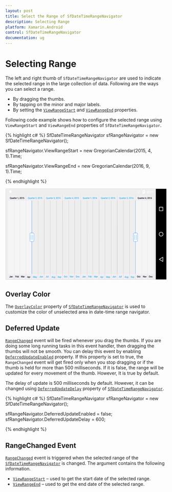 ```yaml
---
layout: post
title: Select the Range of SfDateTimeRangeNavigator
description: Selecting Range
platform: Xamarin.Android
control: SfDateTimeRangeNavigator
documentation: ug
---
```


# Selecting Range

The left and right thumb of `SfDateTimeRangeNavigator` are used to indicate the selected range in the large collection of data. Following are the ways you can select a range.

* By dragging the thumbs.
* By tapping on the minor and major labels.
* By setting the [`ViewRangeStart`](https://help.syncfusion.com/cr/xamarin-android/Com.Syncfusion.Rangenavigator.SfDateTimeRangeNavigator.html#Com_Syncfusion_Rangenavigator_SfDateTimeRangeNavigator_ViewRangeStart) and [`ViewRangeEnd`](https://help.syncfusion.com/cr/xamarin-android/Com.Syncfusion.Rangenavigator.SfDateTimeRangeNavigator.html#Com_Syncfusion_Rangenavigator_SfDateTimeRangeNavigator_ViewRangeEnd) properties.

Following code example shows how to configure the selected range using `ViewRangeStart` and `ViewRangeEnd` properties of `SfDateTimeRangeNavigator`.

{% highlight c# %}
SfDateTimeRangeNavigator sfRangeNavigator = new SfDateTimeRangeNavigator(); 

sfRangeNavigator.ViewRangeStart = new GregorianCalendar(2015, 4, 1).Time;

sfRangeNavigator.ViewRangeEnd = new GregorianCalendar(2016, 9, 1).Time;

{% endhighlight %}

![Range selection in Xamarin.Android DateTimeRangeNavigator](range_images/range_img1.png)

## Overlay Color

The [`OverlayColor`](https://help.syncfusion.com/cr/xamarin-android/Com.Syncfusion.Rangenavigator.SfDateTimeRangeNavigator.html#Com_Syncfusion_Rangenavigator_SfDateTimeRangeNavigator_OverlayColor) property of [`SfDateTimeRangeNavigator`](https://help.syncfusion.com/cr/xamarin-android/Com.Syncfusion.Rangenavigator.SfDateTimeRangeNavigator.html) is used to customize the color of unselected area in date-time range navigator.

## Deferred Update

[`RangeChanged`](https://help.syncfusion.com/cr/xamarin-android/Com.Syncfusion.Rangenavigator.SfDateTimeRangeNavigator.html) event will be fired whenever you drag the thumbs. If you are doing some long running tasks in this event handler, then dragging the thumbs will not be smooth. You can delay this event by enabling [`DeferredUpdateEnabled`](https://help.syncfusion.com/cr/xamarin-android/Com.Syncfusion.Rangenavigator.SfDateTimeRangeNavigator.html#Com_Syncfusion_Rangenavigator_SfDateTimeRangeNavigator_DeferredUpdateEnabled) property. If this property is set to true, the `RangeChanged` event will get fired only when you stop dragging or if the thumb is held for more than 500 milliseconds. If it is false, the range will be updated for every movement of the thumb. However, It is true by default.

The delay of update is 500 milliseconds by default. However, it can be changed using [`DeferredUpdateDelay`](https://help.syncfusion.com/cr/xamarin-android/Com.Syncfusion.Rangenavigator.SfDateTimeRangeNavigator.html#Com_Syncfusion_Rangenavigator_SfDateTimeRangeNavigator_DeferredUpdateDelay) property of [`SfDateTimeRangeNavigator`](https://help.syncfusion.com/cr/xamarin-android/Com.Syncfusion.Rangenavigator.SfDateTimeRangeNavigator.html). 

{% highlight c# %}
SfDateTimeRangeNavigator sfRangeNavigator = new SfDateTimeRangeNavigator(); 

sfRangeNavigator.DeferredUpdateEnabled = false;
sfRangeNavigator.DeferredUpdateDelay = 600;

{% endhighlight %}


## RangeChanged Event

[`RangeChanged`](https://help.syncfusion.com/cr/xamarin-android/Com.Syncfusion.Rangenavigator.SfDateTimeRangeNavigator.html) event is triggered when the selected range of the [`SfDateTimeRangeNavigator`](https://help.syncfusion.com/cr/xamarin-android/Com.Syncfusion.Rangenavigator.SfDateTimeRangeNavigator.html) is changed. The argument contains the following information.

* [`ViewRangeStart`](https://help.syncfusion.com/cr/xamarin-android/Com.Syncfusion.Rangenavigator.SfDateTimeRangeNavigator.RangeChangedEventArgs.html#Com_Syncfusion_Rangenavigator_SfDateTimeRangeNavigator_RangeChangedEventArgs_ViewRangeStart) – used to get the start date of the selected range.
* [`ViewRangeEnd`](https://help.syncfusion.com/cr/xamarin-android/Com.Syncfusion.Rangenavigator.SfDateTimeRangeNavigator.RangeChangedEventArgs.html#Com_Syncfusion_Rangenavigator_SfDateTimeRangeNavigator_RangeChangedEventArgs_ViewRangeEnd) – used to get the end date of the selected range.

